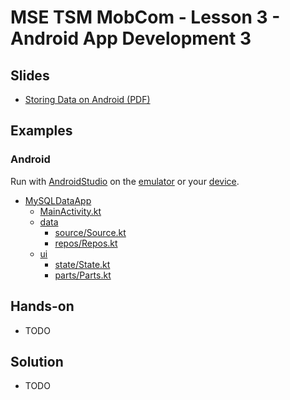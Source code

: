# MSE TSM MobCom - Lesson 3 - Android App Development 3
## Slides
* [Storing Data on Android (PDF)](http://www.tamberg.org/mse/2025/hs/TSM_MobCom_StoringDataOnAndroid.pdf)

## Examples
### Android
Run with [AndroidStudio](https://developer.android.com/studio) on the [emulator](https://developer.android.com/codelabs/basic-android-kotlin-compose-emulator) or your [device](https://developer.android.com/codelabs/basic-android-kotlin-compose-connect-device).

* [MySQLDataApp](Android/MySQLDataApp)
    * [MainActivity.kt](Android/MySQLDataApp/app/src/main/java/com/example/mysqldataapp/MainActivity.kt)
    * [data](Android/MySQLDataApp/app/src/main/java/com/example/mysqldataapp/data)
        * [source/Source.kt](Android/MySQLDataApp/app/src/main/java/com/example/mysqldataapp/data/source/Source.kt)
        * [repos/Repos.kt](Android/MySQLDataApp/app/src/main/java/com/example/mysqldataapp/data/repos/Repos.kt)
    * [ui](Android/MySQLDataApp/app/src/main/java/com/example/mysqldataapp/ui)
        * [state/State.kt](Android/MySQLDataApp/app/src/main/java/com/example/mysqldataapp/ui/state/State.kt)
        * [parts/Parts.kt](Android/MySQLDataApp/app/src/main/java/com/example/mysqldataapp/ui/parts/Parts.kt)
    
## Hands-on
* TODO

## Solution
* TODO
